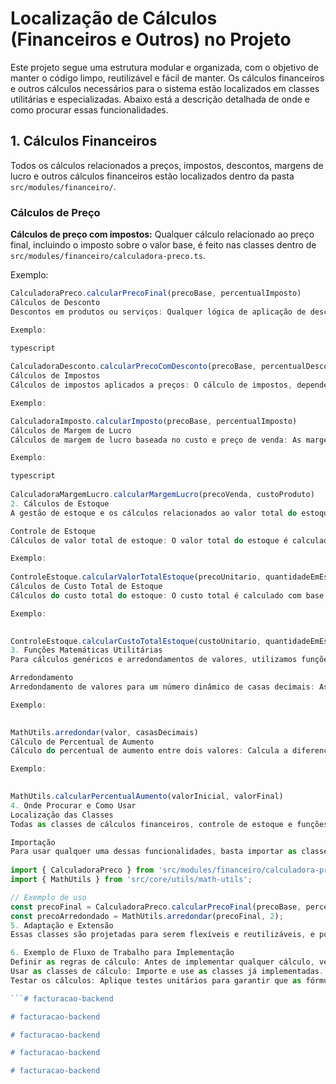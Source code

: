 # Localização de Cálculos (Financeiros e Outros) no Projeto

Este projeto segue uma estrutura modular e organizada, com o objetivo de manter o código limpo, reutilizável e fácil de manter. Os cálculos financeiros e outros cálculos necessários para o sistema estão localizados em classes utilitárias e especializadas. Abaixo está a descrição detalhada de onde e como procurar essas funcionalidades.

## 1. Cálculos Financeiros
Todos os cálculos relacionados a preços, impostos, descontos, margens de lucro e outros cálculos financeiros estão localizados dentro da pasta `src/modules/financeiro/`.

### Cálculos de Preço
**Cálculos de preço com impostos:** Qualquer cálculo relacionado ao preço final, incluindo o imposto sobre o valor base, é feito nas classes dentro de `src/modules/financeiro/calculadora-preco.ts`.

Exemplo:
```typescript
CalculadoraPreco.calcularPrecoFinal(precoBase, percentualImposto)
Cálculos de Desconto
Descontos em produtos ou serviços: Qualquer lógica de aplicação de descontos em valores é tratada em src/modules/financeiro/calculadora-desconto.ts.

Exemplo:

typescript
 
CalculadoraDesconto.calcularPrecoComDesconto(precoBase, percentualDesconto)
Cálculos de Impostos
Cálculos de impostos aplicados a preços: O cálculo de impostos, dependendo de um percentual, é feito em src/modules/financeiro/calculadora-imposto.ts.

Exemplo:

CalculadoraImposto.calcularImposto(precoBase, percentualImposto)
Cálculos de Margem de Lucro
Cálculos de margem de lucro baseada no custo e preço de venda: As margens de lucro são calculadas com base no custo e no preço final de venda em src/modules/financeiro/calculadora-margem-lucro.ts.

Exemplo:

typescript
 
CalculadoraMargemLucro.calcularMargemLucro(precoVenda, custoProduto)
2. Cálculos de Estoque
A gestão de estoque e os cálculos relacionados ao valor total do estoque, vendas totais e custos totais dos produtos em estoque podem ser encontrados em src/modules/estoque/.

Controle de Estoque
Cálculos de valor total de estoque: O valor total do estoque é calculado multiplicando o preço unitário pela quantidade disponível em estoque. Este cálculo está localizado em src/modules/estoque/controle-estoque.ts.

Exemplo:
 
ControleEstoque.calcularValorTotalEstoque(precoUnitario, quantidadeEmEstoque)
Cálculos de Custo Total de Estoque
Cálculos do custo total do estoque: O custo total é calculado com base no preço de custo dos itens e a quantidade em estoque.

Exemplo:

 
ControleEstoque.calcularCustoTotalEstoque(custoUnitario, quantidadeEmEstoque)
3. Funções Matemáticas Utilitárias
Para cálculos genéricos e arredondamentos de valores, utilizamos funções utilitárias. Estas funções podem ser encontradas em src/core/utils/math-utils.ts.

Arredondamento
Arredondamento de valores para um número dinâmico de casas decimais: As funções de arredondamento permitem arredondar valores para qualquer número de casas decimais especificado.

Exemplo:

 
MathUtils.arredondar(valor, casasDecimais)
Cálculo de Percentual de Aumento
Cálculo do percentual de aumento entre dois valores: Calcula a diferença percentual entre dois valores.

Exemplo:

 
MathUtils.calcularPercentualAumento(valorInicial, valorFinal)
4. Onde Procurar e Como Usar
Localização das Classes
Todas as classes de cálculos financeiros, controle de estoque e funções matemáticas estão organizadas em pastas dentro de src/modules/financeiro/, src/modules/estoque/, e src/core/utils/.

Importação
Para usar qualquer uma dessas funcionalidades, basta importar as classes e métodos necessários. Exemplo:
 
import { CalculadoraPreco } from 'src/modules/financeiro/calculadora-preco';
import { MathUtils } from 'src/core/utils/math-utils';

// Exemplo de uso
const precoFinal = CalculadoraPreco.calcularPrecoFinal(precoBase, percentualImposto);
const precoArredondado = MathUtils.arredondar(precoFinal, 2);
5. Adaptação e Extensão
Essas classes são projetadas para serem flexíveis e reutilizáveis, e podem ser facilmente adaptadas a novas necessidades financeiras ou de estoque. Se houver necessidade de cálculos específicos para um novo módulo ou funcionalidade, basta criar novas funções ou adaptar as existentes com base na estrutura proposta.

6. Exemplo de Fluxo de Trabalho para Implementação
Definir as regras de cálculo: Antes de implementar qualquer cálculo, verifique se as regras e parâmetros financeiros estão claros (como faixas de imposto, descontos, etc.).
Usar as classes de cálculo: Importe e use as classes já implementadas. Se necessário, crie novas funções ou utilize os utilitários.
Testar os cálculos: Aplique testes unitários para garantir que as fórmulas estejam corretas e que os cálculos estejam funcionando conforme esperado.

```#   f a c t u r a c a o - b a c k e n d  
 #   f a c t u r a c a o - b a c k e n d  
 #   f a c t u r a c a o - b a c k e n d  
 #   f a c t u r a c a o - b a c k e n d  
 #   f a c t u r a c a o - b a c k e n d  
 